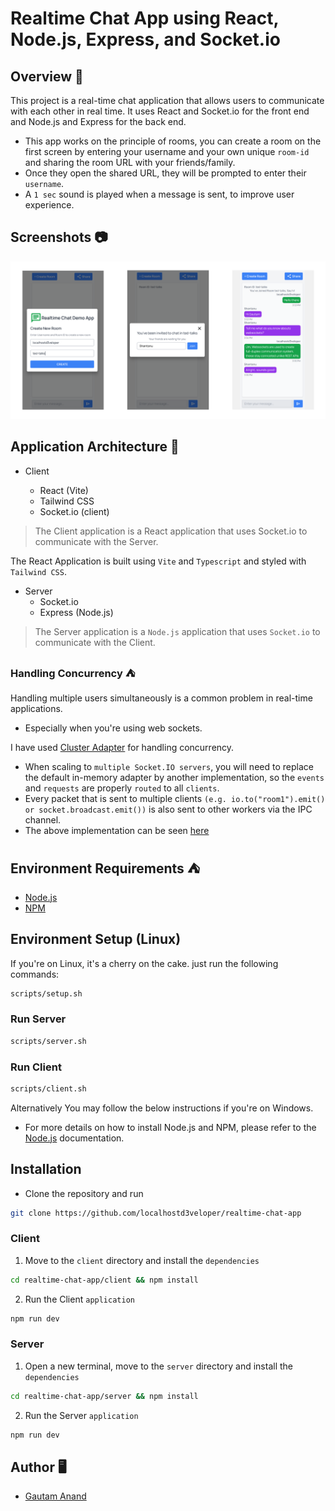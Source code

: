 # Realtime Chat App using React, Node.js, Express, and Socket.io

## Overview 📙

This project is a real-time chat application that allows users to communicate with each other in real time. It uses React and Socket.io for the front end and Node.js and Express for the back end.

- This app works on the principle of rooms, you can create a room on the first screen by entering your username and your own unique `room-id` and sharing the room URL with your friends/family.
- Once they open the shared URL, they will be prompted to enter their `username`.
- A `1 sec` sound is played when a message is sent, to improve user experience.

## Screenshots 📷

<img src="screenshot.png">

## Application Architecture 📢

- Client

  - React (Vite)
  - Tailwind CSS
  - Socket.io (client)

> The Client application is a React application that uses Socket.io to communicate with the Server.

The React Application is built using `Vite` and `Typescript` and styled with `Tailwind CSS`.

- Server
  - Socket.io
  - Express (Node.js)

> The Server application is a `Node.js` application that uses `Socket.io` to communicate with the Client.

### Handling Concurrency ⛺

Handling multiple users simultaneously is a common problem in real-time applications.

- Especially when you're using web sockets.

I have used [Cluster Adapter](https://socket.io/docs/v4/cluster-adapter/) for handling concurrency.

- When scaling to `multiple Socket.IO servers`, you will need to replace the default in-memory adapter by another implementation, so the `events` and `requests` are properly `routed` to all `clients`.
- Every packet that is sent to multiple clients `(e.g. io.to("room1").emit() or socket.broadcast.emit())` is also sent to other workers via the IPC channel.
- The above implementation can be seen [here](https://github.com/localhostd3veloper/realtime-chat-app/blob/main/server/src/index.ts#L66)

## Environment Requirements ⛺

- [Node.js](https://nodejs.org/en/)
- [NPM](https://www.npmjs.com/)

## Environment Setup (Linux)

If you're on Linux, it's a cherry on the cake. just run the following commands:

```bash
scripts/setup.sh
```

### Run Server

```bash
scripts/server.sh
```

### Run Client

```bash
scripts/client.sh
```

Alternatively You may follow the below instructions if you're on Windows.

- For more details on how to install Node.js and NPM, please refer to the [Node.js](https://nodejs.org/en/) documentation.

## Installation

- Clone the repository and run

```bash
git clone https://github.com/localhostd3veloper/realtime-chat-app
```

### Client

1. Move to the `client` directory and install the `dependencies`

```bash
cd realtime-chat-app/client && npm install
```

2. Run the Client `application`

```bash
npm run dev
```

### Server

1. Open a new terminal, move to the `server` directory and install the `dependencies`

```bash
cd realtime-chat-app/server && npm install
```

2. Run the Server `application`

```bash
npm run dev
```

## Author 🖥️

- [Gautam Anand](https://github.com/localhostd3veloper)
